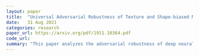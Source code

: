 ```yaml
---
layout: paper
title:  "Universal Adversarial Robustness of Texture and Shape-biased Models"
date:   31 Aug 2021
categories: research
paper_url: https://arxiv.org/pdf/1911.10364.pdf
code_url: 
summary: "This paper analyzes the adversarial robustness of deep neural networks (DNNs) with texture and shape biases against Universal Adversarial Perturbations (UAPs). Through evaluation, it finds that shape-biased models alone do not significantly enhance adversarial robustness. However, combining texture and shape-biased models into ensembles can increase universal adversarial robustness while retaining high performance."
---
```


